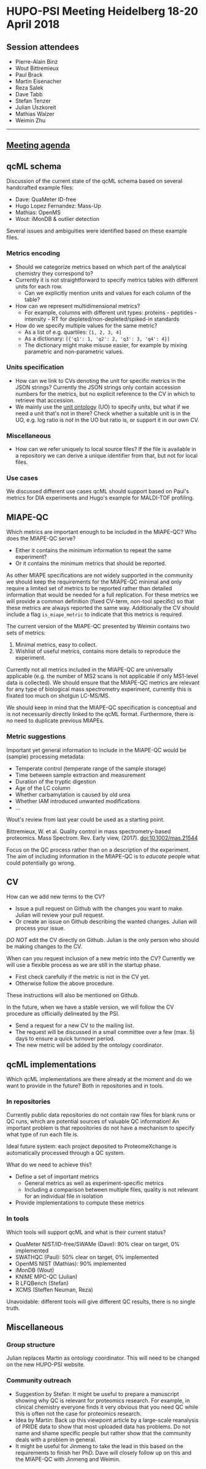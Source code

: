# HUPO-PSI Meeting Heidelberg 18-20 April 2018

## Session attendees

- Pierre-Alain Binz
- Wout Bittremieux
- Paul Brack
- Martin Eisenacher
- Reza Salek
- Dave Tabb
- Stefan Tenzer
- Julian Uszkoreit
- Mathias Walzer
- Weimin Zhu

---

## [Meeting agenda](https://docs.google.com/spreadsheets/d/e/2PACX-1vQhiu8x_FWXafUgWZ8o6o-bbmINuP8PlDnejJGe8DyagEB1TDLWuGgufM4g0aoqovRVo3r6kljJzpLJ/pub)

## qcML schema

Discussion of the current state of the qcML schema based on several handcrafted example files:

- Dave: QuaMeter ID-free
- Hugo Lopez Fernandez: Mass-Up
- Mathias: OpenMS
- Wout: iMonDB & outlier detection

Several issues and ambiguities were identified based on these example files.

### Metrics encoding

- Should we categorize metrics based on which part of the analytical chemistry they correspond to?
- Currently it is not straightforward to specify metrics tables with different units for each row.
    - Can we explicitly mention units and values for each column of the table?
- How can we represent multidimensional metrics?
    - For example, columns with different unit types: proteins - peptides - intensity - RT for depleted/non-depleted/spiked-in standards
- How do we specify multiple values for the same metric?
    - As a list of e.g. quartiles: `[1, 2, 3, 4]`
    - As a dictionary: `[{'q1': 1, 'q2': 2, 'q3': 3, 'q4': 4}]`
    - The dictionary might make misuse easier, for example by mixing parametric and non-parametric values.

### Units specification

- How can we link to CVs denoting the unit for specific metrics in the JSON strings? Currently the JSON strings only contain accession numbers for the metrics, but no explicit reference to the CV in which to retrieve that accession.
- We mainly use the [unit ontology](https://github.com/bio-ontology-research-group/unit-ontology) (UO) to specify units, but what if we need a unit that's not in there? Check whether a suitable unit is in the UO, e.g. log ratio is _not_ in the UO but ratio is, or support it in our own CV.

### Miscellaneous

- How can we refer uniquely to local source files? If the file is available in a repository we can derive a unique identifier from that, but not for local files.

### Use cases

We discussed different use cases qcML should support based on Paul's metrics for DIA experiments and Hugo's example for MALDI-TOF profiling.

## MIAPE-QC

Which metrics are important enough to be included in the MIAPE-QC? Who does the MIAPE-QC serve?

- Either it contains the minimum information to repeat the same experiment?
- Or it contains the minimum metrics that should be reported.

As other MIAPE specifications are not widely supported in the community we should keep the requirements for the MIAPE-QC minimal and only require a limited set of metrics to be reported rather than detailed information that would be needed for a full replication.
For these metrics we will provide a common definition (fixed CV-term, non-tool specific) so that these metrics are always reported the same way.
Additionally the CV should include a flag `is_miape_metric` to indicate that this metrics is required.

The current version of the MIAPE-QC presented by Weimin contains two sets of metrics:

1. Minimal metrics, easy to collect.
2. Wishlist of useful metrics, contains more details to reproduce the experiment.

Currently not all metrics included in the MIAPE-QC are universally applicable (e.g. the number of MS2 scans is not applicable if only MS1-level data is collected). We should ensure that the MIAPE-QC metrics are relevant for any type of biological mass spectrometry experiment, currently this is fixated too much on shotgun LC-MS/MS.

We should keep in mind that the MIAPE-QC specification is conceptual and is not necessarily directly linked to the qcML format. Furthermore, there is no need to duplicate previous MIAPEs.

### Metric suggestions

Important yet general information to include in the MIAPE-QC would be (sample) processing metadata:

- Temperate control (temperate range of the sample storage)
- Time between sample extraction and measurement
- Duration of the tryptic digestion
- Age of the LC column
- Whether carbamylation is caused by old urea
- Whether IAM introduced unwanted modifications
- ...

Wout's review from last year could be used as a starting point.

Bittremieux, W. et al. Quality control in mass spectrometry-based proteomics. Mass Spectrom. Rev. Early view, (2017). [doi:10.1002/mas.21544](http://onlinelibrary.wiley.com/doi/10.1002/mas.21544/abstract)

Focus on the QC process rather than on a description of the experiment. The aim of including information in the MIAPE-QC is to _educate_ people what could potentially go wrong.

## CV

How can we add new terms to the CV?

- Issue a pull request on Github with the changes you want to make. Julian will review your pull request.
- Or create an issue on Github describing the wanted changes. Julian will process your issue.

_DO NOT_ edit the CV directly on Github. Julian is the only person who should be making changes to the CV.

When can you request inclusion of a new metric into the CV? Currently we will use a flexible process as we are still in the startup phase.

- First check carefully if the metric is not in the CV yet.
- Otherwise follow the above procedure.

These instructions will also be mentioned on Github.

In the future, when we have a stable version, we will follow the CV procedure as officially delineated by the PSI.

- Send a request for a new CV to the mailing list.
- The request will be discussed in a small committee over a few (max. 5) days to ensure a quick turnover period.
- The new metric will be added by the ontology coordinator.

## qcML implementations

Which qcML implementations are there already at the moment and do we want to provide in the future? Both in repositories and in tools.

### In repositories

Currently public data repositories do not contain raw files for blank runs or QC runs, which are potential sources of valuable QC information! An important problem is that repositories do not have a mechanism to specify what type of run each file is.

Ideal future system: each project deposited to ProteomeXchange is automatically processed through a QC system.

What do we need to achieve this?

- Define a set of important metrics
    - General metrics as well as experiment-specific metrics
    - Including a comparison between multiple files, quality is not relevant for an individual file in isolation
- Provide implementations to compute these metrics

### In tools

Which tools will support qcML and what is their current status?

- QuaMeter NIST/ID-free/SWAMe (Dave): 90% clear on target, 0% implemented
- SWATHQC (Paul): 50% clear on target, 0% implemented
- OpenMS NIST (Mathias): 90% implemented
- iMonDB (Wout)
- KNIME MPC-QC (Julian)
- R LFQBench (Stefan)
- XCMS (Steffen Neuman, Reza)

Unavoidable: different tools will give different QC results, there is no single truth.

## Miscellaneous

### Group structure

Julian replaces Martin as ontology coordinator. This will need to be changed on the new HUPO-PSI website.

### Community outreach

- Suggestion by Stefan: It might be useful to prepare a manuscript showing why QC is relevant for proteomics research. For example, in clinical chemistry everyone finds it very obvious that you need QC while this is often not the case for proteomics research.
- Idea by Martin: Back up this viewpoint article by a large-scale reanalysis of PRIDE data to show that most uploaded data has problems. Do not name and shame specific people but rather show that the community deals with a problem in general.
- It might be useful for Jinmeng to take the lead in this based on the requirements to finish her PhD. Dave will closely follow up on this and the MIAPE-QC with Jinmeng and Weimin.
